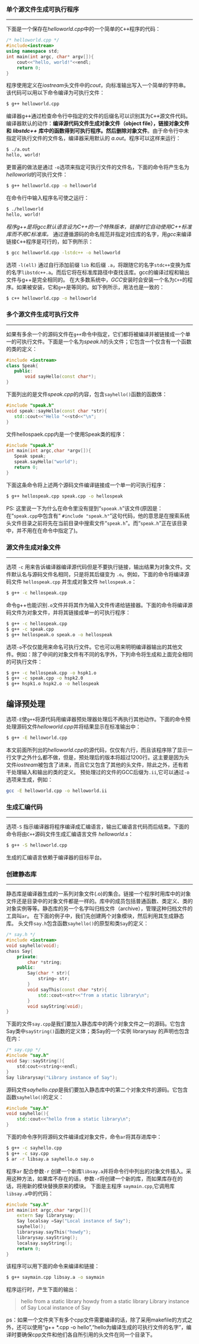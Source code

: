 ### 单个源文件生成可执行程序
____
下面是一个保存在*helloworld.cpp*中的一个简单的<kbd>C++</kbd>程序的代码：
```C++
/* helloworld.cpp */
#include<iostream>
using namespace std;
int main(int argc, char* argv[]){
	cout<<"hello, world!"<<endl;
	return 0;
}
```
程序使用定义在*iostream*头文件中的*cout*，向标准输出写入一个简单的字符串。该代码可以用以下命令编译为可执行文件：
```bash
$ g++ helloworld.cpp
```
编译器<kbd>g++</kbd>通过检查命令行中指定的文件的后缀名可以识别其为<kbd>C++</kbd>源文件代码。编译器默认的动作：**编译源代码文件生成对象文件（object file），链接对象文件和** ***libstdc++*** **库中的函数得到可执行程序。然后删除对象文件**。由于命令行中未指定可执行文件的文件名，编译器采用默认的 *a.out*。程序可以这样来运行：
```bash
$ ./a.out
hello, world!
```
更普遍的做法是通过 `-o`选项来指定可执行文件的文件名，下面的命令将产生名为*helloworld*的可执行文件：
```bash
$ g++ helloworld.cpp -o helloworld
```
在命令行中输入程序名可使之运行：
```bash
$ ./helloworld
hello, world!
```
*程序g++是将gcc默认语言设为C++的一个特殊版本，链接时它自动使用C++标准库而不用C标准库。*
通过遵循源码的命名规范并指定对应库的名字，用*gcc*来编译链接<kbd>C++</kbd>程序是可行的，如下例所示：
```bash
$ gcc helloworld.cpp -lstdc++ -o helloworld
```
选项 `-l(ell)` 通过自行添加前缀 `lib` 和后缀 `.a`，将跟随它的名字`stdc++`变换为库的名字`libstdc++.a`。而后它将在标准库路径中查找该库。gcc的编译过程和输出文件与g++是完全相同的。
在大多数系统中，*GCC*安装时会安装一个名为`C++`的程序。如果被安装，它和`g++`是等同的。如下例所示，用法也是一致的：
```bash
$ c++ helloworld.cpp -o helloworld
 ```
 ### 多个源文件生成可执行文件
 ---
 如果有多余一个的源码文件在`g++`命令中指定，它们都将被编译并被链接成一个单一的可执行文件。下面是一个名为*speak.h*的头文件；它包含一个仅含有一个函数的类的定义：
 ```C++
 #include <iostream>
 class Speak{
 	public:
 		void sayHello(const char*);
 }
 ```
 下面列出的是文件*speak.cpp*的内容，包含`sayhello()`函数的函数体：
 ```C++
 #include "speak.h"
 void speak::sayHello(const char *str){
 	std::cout<<"Hello "<<std<<"\n";
 }
 ```
 文件hellospaek.cpp内是一个使用Speak类的程序：
 ```C++
 #include "speak.h"
int main(int argc,char *argv[]){
	Speak speak;
	speak.sayHello("world");
	return 0;
}
```
下面这条命令将上述两个源码文件编译链接成一个单一的可执行程序：
```bash
$ g++ hellospeak.cpp speak.cpp -o hellospeak
```
PS: 这里说一下为什么在命令里没有提到“`spoeak.h`”该文件(原因是：在“`speak.cpp`中包含有“ `#include "speak.h"`”这句代码，他的意思是在搜索系统头文件目录之前将先在当前目录中搜索文件“`speak.h`”。而“`speak.h`”正在该目录中，并不用在在命令中指定了)。
### 源文件生成对象文件
---
选项 `-c` 用来告诉编译器编译源代码但是不要执行链接，输出结果为对象文件。文件默认名与源码文件名相同，只是将其后缀变为 `.o`。例如，下面的命令将编译源码文件 `hellospeak.cpp` 并生成对象文件 `hellospeak.o`：
```bash
$ g++ -c hellospeak.cpp
```
命令g++也能识别`.o`文件并将其作为输入文件传递给链接器。下面的命令将编译源码文件为对象文件，并将其链接成单一的可执行程序：
```bash
$ g++ -c hellospeak.cpp 
$ g++ -c speak.cpp
$ g++ hellospeak.o speak.o -o hellospeak
```
选项`-o`不仅仅能用来命名可执行文件。它也可以用来明明编译器输出的其他文件。例如：除了中间的对象文件有不同的名字外，下列命令将生成和上面完全相同的可执行文件：
```bash
$ g++ -c hellospeak.cpp -o hspk1.o
$ g++ -c speak.cpp -o hspk2.0
$ g++ hspk1.o hspk2.o -o hellospeak
```
编译预处理
---
选项`-E`使`g++`将源代码用编译器预处理器处理后不再执行其他动作。下面的命令预处理源码文件*helloworld.cpp*并将结果显示在标准输出中：
```bash
$ g++ -E helloworld.cpp
```
本文前面所列出的*helloworld.cpp*的源代码，仅仅有六行，而且该程序除了显示一行文字之外什么都不做，但是，预处理后的版本将超过1200行。这主要是因为头文件*iostream*被包含了进来，而且它又包含了其他的头文件，除此之外，还有若干处理输入和输出的类的定义。
预处理过的文件的GCC后缀为`.ii`,它可以通过`-o` 选项来生成，例如：
```bash
gcc -E helloworld.cpp -o helloworld.ii
```
### 生成汇编代码
---
选项`-S` 指示编译器将程序编译成汇编语言，输出汇编语言代码而后结束。下面的命令将由`C++`源码文件生成汇编语言文件 *helloworld.s*：
```bash
$ g++ -S helloworld.cpp
```
生成的汇编语言依赖于编译器的目标平台。
### 创建静态库
---
静态库是编译器生成的一系列对象文件(.o)的集合。链接一个程序时用库中的对象文件还是目录中的对象文件都是一样的。库中的成员包括普通函数、类定义、类的对象实例等等。静态库的另一个名字叫归档文件（archive），管理这种归档文件的工具叫`ar`。
在下面的例子中，我们先创建两个对象模块，然后利用其生成静态库。
头文件`say.h`包含函数`sayhello()`的原型和类`Say`的定义：
```C++
/* say.h */
#include <iostream>
void sayhello(void);
chass Say{
	private:
		char *string;
	public:
		Say(char * str){
			string= str;
		}
		void sayThis(const char *str){
			std::cout<<str<<"from a static library\n";
		}
		void sayString(void);
}
```
下面的文件`say.cpp`是我们要加入静态库中的两个对象文件之一的源码。它包含Say类中`sayString()`函数的定义体；类Say的一个实例 librarysay 的声明也包含在内：
```C++
/* say.cpp */
#include "say.h"
void Say::sayString(){
	std:cout<<string<<endl;
}
Say librarysay("Library instance of Say");
```
源码文件*sayhello.cpp*是我们要加入静态库中的第二个对象文件的源码。它包含函数`sayhello()`的定义：
```C++
#include "say.h"
void sayhello(){
    std::cout<<"hello from a static library\n";
}
```
下面的命令序列将源码文件编译成对象文件，命令`ar`将其存进库中：
```bash
$ g++ -c sayhello.cpp
$ g++ -c say.cpp
$ ar -r libsay.a sayhello.o say.o
```
程序`ar` 配合参数`-r` 创建一个新库`libsay.a`并将命令行中列出的对象文件插入。采用这种方法，如果库不存在的话，参数`-r`将创建一个新的库，而如果库存在的话，将用新的模块替换原来的模块。
下面是主程序 `saymain.cpp`,它调用库`libsay.a`中的代码：
```C++
#include "say.h"
int main(int argc,char *argv[]){
	extern Say librarysay;
	Say localsay =Say("Local instance of Say");
	sayhello();
	librarysay.sayThis("howdy");
	librarysay.sayString();
	localsay.sayString();
	return 0;
}
```
该程序可以用下面的命令来编译和链接：
```bash
$ g++ saymain.cpp libsay.a -o saymain
```
程序运行时，产生下面的输出：
>hello from a static library
howdy from a static library
Library instance of Say
Local instance of Say

ps：如果一个文件夹下有多个cpp文件需要编译的话，除了采用makefile的方式之外，还可以使用“g++ *.cpp -o hello”,“hello为编译生成的可执行文件的名字”，编译时要确保cpp文件和他们各自所引用的头文件在同一个目录下。
